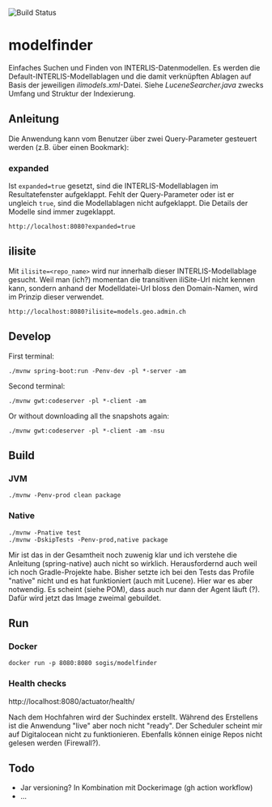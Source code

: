 ![Build Status](https://github.com/edigonzales/modelfinder/actions/workflows/main.yml/badge.svg)

# modelfinder

Einfaches Suchen und Finden von INTERLIS-Datenmodellen. Es werden die Default-INTERLIS-Modellablagen und die damit verknüpften Ablagen auf Basis der jeweiligen _ilimodels.xml_-Datei. Siehe _LuceneSearcher.java_ zwecks Umfang und Struktur der Indexierung. 

## Anleitung

Die Anwendung kann vom Benutzer über zwei Query-Parameter gesteuert werden (z.B. über einen Bookmark):

### expanded

Ist `expanded=true` gesetzt, sind die INTERLIS-Modellablagen im Resultatefenster aufgeklappt. Fehlt der Query-Parameter oder ist er ungleich `true`, sind die Modellablagen nicht aufgeklappt. Die Details der Modelle sind immer zugeklappt.

```
http://localhost:8080?expanded=true
```

## ilisite

Mit `ilisite=<repo_name>` wird nur innerhalb dieser INTERLIS-Modellablage gesucht. Weil man (ich?) momentan die transitiven iliSite-Url nicht kennen kann, sondern anhand der Modelldatei-Url bloss den Domain-Namen, wird im Prinzip dieser verwendet.

```
http://localhost:8080?ilisite=models.geo.admin.ch
```


## Develop
First terminal:
```
./mvnw spring-boot:run -Penv-dev -pl *-server -am
```

Second terminal:
```
./mvnw gwt:codeserver -pl *-client -am
```

Or without downloading all the snapshots again:

```
./mvnw gwt:codeserver -pl *-client -am -nsu
```

## Build

### JVM
```
./mvnw -Penv-prod clean package
```

### Native

```
./mvnw -Pnative test
./mvnw -DskipTests -Penv-prod,native package
```

Mir ist das in der Gesamtheit noch zuwenig klar und ich verstehe die Anleitung (spring-native) auch nicht so wirklich. Herausfordernd auch weil ich noch Gradle-Projekte habe. Bisher setzte ich bei den Tests das Profile "native" nicht und es hat funktioniert (auch mit Lucene). Hier war es aber notwendig. Es scheint (siehe POM), dass auch nur dann der Agent läuft (?). Dafür wird jetzt das Image zweimal gebuildet. 

## Run

### Docker
```
docker run -p 8080:8080 sogis/modelfinder
```

### Health checks
http://localhost:8080/actuator/health/

Nach dem Hochfahren wird der Suchindex erstellt. Während des Erstellens ist die Anwendung "live" aber noch nicht "ready". Der Scheduler scheint mir auf Digitalocean nicht zu funktionieren. Ebenfalls können einige Repos nicht gelesen werden (Firewall?).



## Todo
- Jar versioning? In Kombination mit Dockerimage (gh action workflow)
- ...